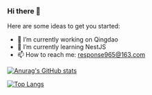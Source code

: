 ### Hi there 👋

Here are some ideas to get you started:

- 🔭 I’m currently working on Qingdao
- 🌱 I’m currently learning NestJS
- 📫 How to reach me: response965@163.com


[![Anurag's GitHub stats](https://github-readme-stats.vercel.app/api?username=JinMing6&theme=transparent)](https://github.com/anuraghazra/github-readme-stats)

[![Top Langs](https://github-readme-stats.vercel.app/api/top-langs/?username=JinMing6&theme=transparent)](https://github.com/anuraghazra/github-readme-stats)
